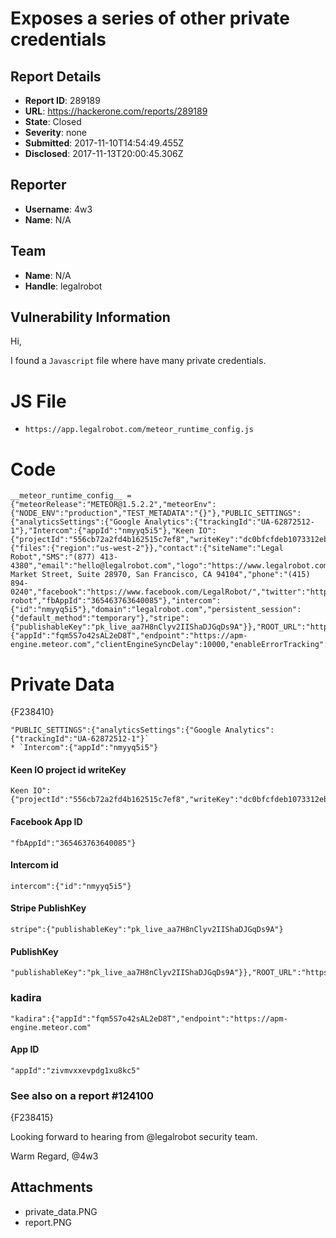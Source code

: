 # Exposes a series of other private credentials

## Report Details
- **Report ID**: 289189
- **URL**: https://hackerone.com/reports/289189
- **State**: Closed
- **Severity**: none
- **Submitted**: 2017-11-10T14:54:49.455Z
- **Disclosed**: 2017-11-13T20:00:45.306Z

## Reporter
- **Username**: 4w3
- **Name**: N/A

## Team
- **Name**: N/A
- **Handle**: legalrobot

## Vulnerability Information
Hi,

I found a `Javascript` file where have many private credentials.

# JS File
* `https://app.legalrobot.com/meteor_runtime_config.js`

# Code
```
__meteor_runtime_config__ = {"meteorRelease":"METEOR@1.5.2.2","meteorEnv":{"NODE_ENV":"production","TEST_METADATA":"{}"},"PUBLIC_SETTINGS":{"analyticsSettings":{"Google Analytics":{"trackingId":"UA-62872512-1"},"Intercom":{"appId":"nmyyq5i5"},"Keen IO":{"projectId":"556cb72a2fd4b162515c7ef8","writeKey":"dc0bfcfdeb1073312ebf28588828f224162ce8a2de411bbb563909191bfe4f6fc2f89749d64bc29ef1326e6f9520a7eec85ac68d1631abd3a211fea234f0b8f1d211bcd1a4f89d1a2ca7bdd5393dcc616155ba2eb65f0f26c14ecff30cef6958"}},"aws":{"files":{"region":"us-west-2"}},"contact":{"siteName":"Legal Robot","SMS":"(877) 413-4380","email":"hello@legalrobot.com","logo":"https://www.legalrobot.com/assets/img/logo.png","url":"https://www.legalrobot.com","shortUrl":"LegalRobot.com","address":"548 Market Street, Suite 28970, San Francisco, CA 94104","phone":"(415) 894-0240","facebook":"https://www.facebook.com/LegalRobot/","twitter":"https://twitter.com/legalrobot","instagram":"https://www.instagram.com/legalrobot/","googlePlus":"https://plus.google.com/+LegalRobot","linkedIn":"https://www.linkedin.com/company/legal-robot","fbAppId":"365463763640085"},"intercom":{"id":"nmyyq5i5"},"domain":"legalrobot.com","persistent_session":{"default_method":"temporary"},"stripe":{"publishableKey":"pk_live_aa7H8nClyv2IIShaDJGqDs9A"}},"ROOT_URL":"https://app.legalrobot.com","ROOT_URL_PATH_PREFIX":"","kadira":{"appId":"fqm5S7o42sAL2eD8T","endpoint":"https://apm-engine.meteor.com","clientEngineSyncDelay":10000,"enableErrorTracking":true},"appId":"zivmvxxevpdg1xu8kc5","accountsConfigCalled":true,"autoupdateVersion":"b63bfae847acb9cfe642ce499c53741902219d35","autoupdateVersionRefreshable":"6bb469fad9a6afa3ba3eb9dfb4e11067a35116ca","autoupdateVersionCordova":"325d666b7e9b79c77b59f2c48bc20ad9ed61033a"};
```

# Private Data

{F238410}

```
"PUBLIC_SETTINGS":{"analyticsSettings":{"Google Analytics":{"trackingId":"UA-62872512-1"}`
* `Intercom":{"appId":"nmyyq5i5"}
```

#### Keen IO project id writeKey 
```
Keen IO":{"projectId":"556cb72a2fd4b162515c7ef8","writeKey":"dc0bfcfdeb1073312ebf28588828f224162ce8a2de411bbb563909191bfe4f6fc2f89749d64bc29ef1326e6f9520a7eec85ac68d1631abd3a211fea234f0b8f1d211bcd1a4f89d1a2ca7bdd5393dcc616155ba2eb65f0f26c14ecff30cef6958"}}
```

#### Facebook App ID
```
"fbAppId":"365463763640085"}
```

#### Intercom id
```
intercom":{"id":"nmyyq5i5"}
```

#### Stripe PublishKey
`stripe":{"publishableKey":"pk_live_aa7H8nClyv2IIShaDJGqDs9A"}`

#### PublishKey 
```
"publishableKey":"pk_live_aa7H8nClyv2IIShaDJGqDs9A"}},"ROOT_URL":"https://app.legalrobot.com","ROOT_URL_PATH_PREFIX":""
```

### kadira
```
"kadira":{"appId":"fqm5S7o42sAL2eD8T","endpoint":"https://apm-engine.meteor.com"
```
#### App ID
```
"appId":"zivmvxxevpdg1xu8kc5"
```

### See also on a report #124100
{F238415}


Looking forward to hearing from @legalrobot security team.

Warm Regard,
@4w3

## Attachments
- private_data.PNG
- report.PNG
